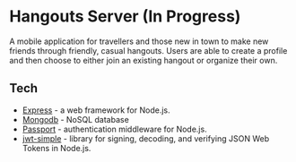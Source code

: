# Hangouts Server (In Progress)

A mobile application for travellers and those new in town to make new friends through friendly, casual hangouts. Users are able to create a profile and then choose to either join an existing hangout or organize their own.

## Tech

- [Express](https://expressjs.com/) - a web framework for Node.js.
- [Mongodb](https://www.mongodb.com/) - NoSQL database
- [Passport](http://passportjs.org/) - authentication middleware for Node.js.
- [jwt-simple](https://www.npmjs.com/package/jwt-simple) - library for signing, decoding, and verifying JSON Web Tokens in Node.js. 
